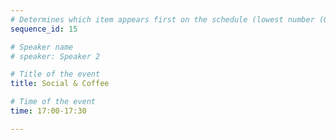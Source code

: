 ```yaml
---
# Determines which item appears first on the schedule (lowest number (0) appears first)
sequence_id: 15

# Speaker name
# speaker: Speaker 2

# Title of the event
title: Social & Coffee 

# Time of the event
time: 17:00-17:30

---
```

